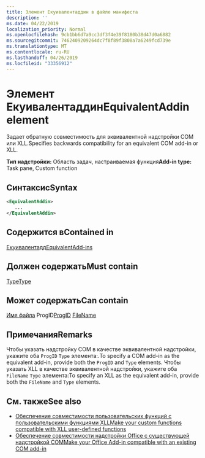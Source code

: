 ```yaml
---
title: Элемент Екуивалентаддин в файле манифеста
description: ''
ms.date: 04/22/2019
localization_priority: Normal
ms.openlocfilehash: 9cb1bb6d7a9cc3df3f4e39f8180b38d47d0a6882
ms.sourcegitcommit: 7462409209264dc7f8f89f3808a7a6249fcd739e
ms.translationtype: MT
ms.contentlocale: ru-RU
ms.lasthandoff: 04/26/2019
ms.locfileid: "33356912"
---
```

# <a name="equivalentaddin-element"></a><span data-ttu-id="e7c09-102">Элемент Екуивалентаддин</span><span class="sxs-lookup"><span data-stu-id="e7c09-102">EquivalentAddin element</span></span>

<span data-ttu-id="e7c09-103">Задает обратную совместимость для эквивалентной надстройки COM или XLL.</span><span class="sxs-lookup"><span data-stu-id="e7c09-103">Specifies backwards compatibility for an equivalent COM add-in or XLL.</span></span>

<span data-ttu-id="e7c09-104">**Тип надстройки:** Область задач, настраиваемая функция</span><span class="sxs-lookup"><span data-stu-id="e7c09-104">**Add-in type:** Task pane, Custom function</span></span>

## <a name="syntax"></a><span data-ttu-id="e7c09-105">Синтаксис</span><span class="sxs-lookup"><span data-stu-id="e7c09-105">Syntax</span></span>

```XML
<EquivalentAddin>
   ...
</EquivalentAddin>
```

## <a name="contained-in"></a><span data-ttu-id="e7c09-106">Содержится в</span><span class="sxs-lookup"><span data-stu-id="e7c09-106">Contained in</span></span>

[<span data-ttu-id="e7c09-107">Екуивалентадд</span><span class="sxs-lookup"><span data-stu-id="e7c09-107">EquivalentAdd-ins</span></span>](equivalentaddins.md)

## <a name="must-contain"></a><span data-ttu-id="e7c09-108">Должен содержать</span><span class="sxs-lookup"><span data-stu-id="e7c09-108">Must contain</span></span>

[<span data-ttu-id="e7c09-109">Type</span><span class="sxs-lookup"><span data-stu-id="e7c09-109">Type</span></span>](type.md)

## <a name="can-contain"></a><span data-ttu-id="e7c09-110">Может содержать</span><span class="sxs-lookup"><span data-stu-id="e7c09-110">Can contain</span></span>

<span data-ttu-id="e7c09-111">[](progid.md)
[Имя файла](filename.md) ProgID</span><span class="sxs-lookup"><span data-stu-id="e7c09-111">[ProgID](progid.md)
[FileName](filename.md)</span></span>

## <a name="remarks"></a><span data-ttu-id="e7c09-112">Примечания</span><span class="sxs-lookup"><span data-stu-id="e7c09-112">Remarks</span></span>

<span data-ttu-id="e7c09-113">Чтобы указать надстройку COM в качестве эквивалентной надстройки, укажите оба `ProgID` `Type` элемента:.</span><span class="sxs-lookup"><span data-stu-id="e7c09-113">To specify a COM add-in as the equivalent add-in, provide both the `ProgID` and `Type` elements.</span></span> <span data-ttu-id="e7c09-114">Чтобы указать XLL в качестве эквивалентной надстройки, укажите оба `FileName` `Type` элемента:</span><span class="sxs-lookup"><span data-stu-id="e7c09-114">To specify an XLL as the equivalent add-in, provide both the `FileName` and `Type` elements.</span></span>

## <a name="see-also"></a><span data-ttu-id="e7c09-115">См. также</span><span class="sxs-lookup"><span data-stu-id="e7c09-115">See also</span></span>

- [<span data-ttu-id="e7c09-116">Обеспечение совместимости пользовательских функций с пользовательскими функциями XLL</span><span class="sxs-lookup"><span data-stu-id="e7c09-116">Make your custom functions compatible with XLL user-defined functions</span></span>](../../excel/make-custom-functions-compatible-with-xll-udf.md)
- [<span data-ttu-id="e7c09-117">Обеспечение совместимости надстройки Office с существующей надстройкой COM</span><span class="sxs-lookup"><span data-stu-id="e7c09-117">Make your Office Add-in compatible with an existing COM add-in</span></span>](../../develop/make-office-add-in-compatible-with-existing-com-add-in.md)